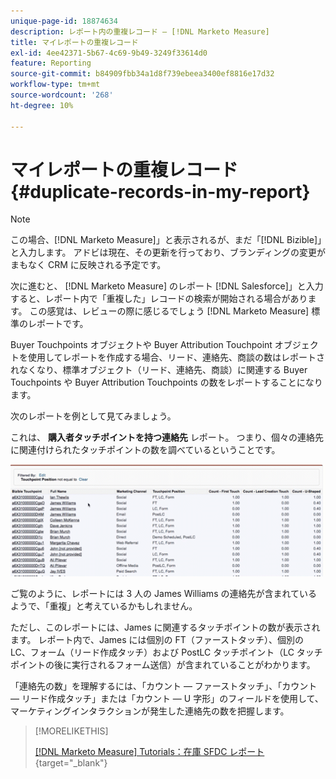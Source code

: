 ```yaml
---
unique-page-id: 18874634
description: レポート内の重複レコード — [!DNL Marketo Measure]
title: マイレポートの重複レコード
exl-id: 4ee42371-5b67-4c69-9b49-3249f33614d0
feature: Reporting
source-git-commit: b84909fbb34a1d8f739ebeea3400ef8816e17d32
workflow-type: tm+mt
source-wordcount: '268'
ht-degree: 10%

---
```


# マイレポートの重複レコード {#duplicate-records-in-my-report}

>[!NOTE]
>
>この場合、[!DNL Marketo Measure]」と表示されるが、まだ「[!DNL Bizible]」と入力します。 アドビは現在、その更新を行っており、ブランディングの変更がまもなく CRM に反映される予定です。

次に進むと、 [!DNL Marketo Measure] のレポート [!DNL Salesforce]」と入力すると、レポート内で「重複した」レコードの検索が開始される場合があります。 この感覚は、レビューの際に感じるでしょう [!DNL Marketo Measure] 標準のレポートです。

Buyer Touchpoints オブジェクトや Buyer Attribution Touchpoint オブジェクトを使用してレポートを作成する場合、リード、連絡先、商談の数はレポートされなくなり、標準オブジェクト（リード、連絡先、商談）に関連する Buyer Touchpoints や Buyer Attribution Touchpoints の数をレポートすることになります。

次のレポートを例として見てみましょう。

これは、 **購入者タッチポイントを持つ連絡先** レポート。 つまり、個々の連絡先に関連付けられたタッチポイントの数を調べているということです。

![](assets/1.gif)

ご覧のように、レポートには 3 人の James Williams の連絡先が含まれているようで、「重複」と考えているかもしれません。

ただし、このレポートには、James に関連するタッチポイントの数が表示されます。 レポート内で、James には個別の FT（ファーストタッチ）、個別の LC、フォーム（リード作成タッチ）および PostLC タッチポイント（LC タッチポイントの後に実行されるフォーム送信）が含まれていることがわかります。

「連絡先の数」を理解するには、「カウント — ファーストタッチ」、「カウント — リード作成タッチ」または「カウント — U 字形」のフィールドを使用して、マーケティングインタラクションが発生した連絡先の数を把握します。

>[!MORELIKETHIS]
>
>[[!DNL Marketo Measure] Tutorials：在庫 SFDC レポート](https://experienceleague.adobe.com/en/docs/marketo-measure-learn/tutorials/onboarding/marketo-measure-102/stock-salesforce-reports){target="_blank"}
